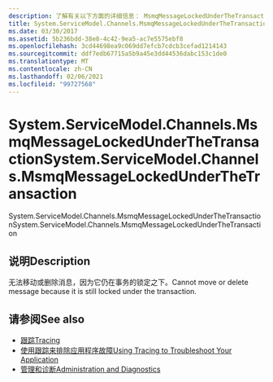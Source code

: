 ```yaml
---
description: 了解有关以下方面的详细信息： MsmqMessageLockedUnderTheTransaction
title: System.ServiceModel.Channels.MsmqMessageLockedUnderTheTransaction
ms.date: 03/30/2017
ms.assetid: 5b236bdd-38e8-4c42-9ea5-ac7e5575ebf8
ms.openlocfilehash: 3cd44698ea9c069dd7efcb7cdcb3cefad1214143
ms.sourcegitcommit: ddf7edb67715a5b9a45e3dd44536dabc153c1de0
ms.translationtype: MT
ms.contentlocale: zh-CN
ms.lasthandoff: 02/06/2021
ms.locfileid: "99727568"
---
```

# <a name="systemservicemodelchannelsmsmqmessagelockedunderthetransaction"></a><span data-ttu-id="e17f3-103">System.ServiceModel.Channels.MsmqMessageLockedUnderTheTransaction</span><span class="sxs-lookup"><span data-stu-id="e17f3-103">System.ServiceModel.Channels.MsmqMessageLockedUnderTheTransaction</span></span>

<span data-ttu-id="e17f3-104">System.ServiceModel.Channels.MsmqMessageLockedUnderTheTransaction</span><span class="sxs-lookup"><span data-stu-id="e17f3-104">System.ServiceModel.Channels.MsmqMessageLockedUnderTheTransaction</span></span>  
  
## <a name="description"></a><span data-ttu-id="e17f3-105">说明</span><span class="sxs-lookup"><span data-stu-id="e17f3-105">Description</span></span>  

 <span data-ttu-id="e17f3-106">无法移动或删除消息，因为它仍在事务的锁定之下。</span><span class="sxs-lookup"><span data-stu-id="e17f3-106">Cannot move or delete message because it is still locked under the transaction.</span></span>  
  
## <a name="see-also"></a><span data-ttu-id="e17f3-107">请参阅</span><span class="sxs-lookup"><span data-stu-id="e17f3-107">See also</span></span>

- [<span data-ttu-id="e17f3-108">跟踪</span><span class="sxs-lookup"><span data-stu-id="e17f3-108">Tracing</span></span>](index.md)
- [<span data-ttu-id="e17f3-109">使用跟踪来排除应用程序故障</span><span class="sxs-lookup"><span data-stu-id="e17f3-109">Using Tracing to Troubleshoot Your Application</span></span>](using-tracing-to-troubleshoot-your-application.md)
- [<span data-ttu-id="e17f3-110">管理和诊断</span><span class="sxs-lookup"><span data-stu-id="e17f3-110">Administration and Diagnostics</span></span>](../index.md)
